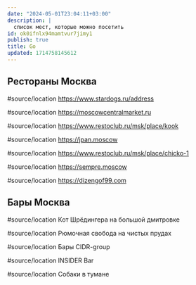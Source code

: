 ```yaml
---
date: "2024-05-01T23:04:11+03:00"
description: |
  список мест, которые можно посетить
id: ok0ifnlx94mamtvur7jimy1
publish: true
title: Go
updated: 1714758145612
---
```

## Рестораны Москва

#source/location https://www.stardogs.ru/address

#source/location https://moscowcentralmarket.ru

#source/location https://www.restoclub.ru/msk/place/kook

#source/location https://jpan.moscow

#source/location https://www.restoclub.ru/msk/place/chicko-1

#source/location https://sempre.moscow

#source/location https://dizengof99.com

## Бары Москва

#source/location Кот Шрёдингера на большой дмитровке

#source/location Рюмочная свобода на чистых прудах

#source/location Бары CIDR-group

#source/location INSIDER Bar

#source/location Собаки в тумане